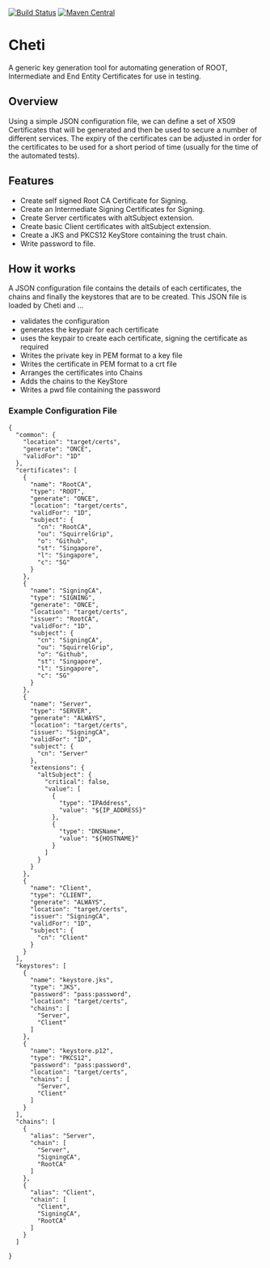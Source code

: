 [![Build Status](https://travis-ci.com/SquirrelGrip/cheti.svg?branch=develop)](https://travis-ci.com/SquirrelGrip/cheti)
[![Maven Central](https://maven-badges.herokuapp.com/maven-central/com.github.squirrelgrip/cheti/badge.svg)](https://maven-badges.herokuapp.com/maven-central/com.github.squirrelgrip/cheti)

# Cheti
A generic key generation tool for automating generation of ROOT, Intermediate and End Entity Certificates for use in testing.

## Overview
Using a simple JSON configuration file, we can define a set of X509 Certificates that will be generated and then be used to secure a number of different services. The expiry of the certificates can be adjusted in order for the certificates to be used for a short period of time (usually for the time of the automated tests).

## Features
+ Create self signed Root CA Certificate for Signing.
+ Create an Intermediate Signing Certificates for Signing.
+ Create Server certificates with altSubject extension.
+ Create basic Client certificates with altSubject extension.
+ Create a JKS and PKCS12 KeyStore containing the trust chain.
+ Write password to file.

## How it works
A JSON configuration file contains the details of each certificates, the chains and finally the keystores that are to be created. 
This JSON file is loaded by Cheti and ...
+ validates the configuration
+ generates the keypair for each certificate
+ uses the keypair to create each certificate, signing the certificate as required
+ Writes the private key in PEM format to a key file
+ Writes the certificate in PEM format to a crt file
+ Arranges the certificates into Chains
+ Adds the chains to the KeyStore
+ Writes a pwd file containing the password

### Example Configuration File
```
{
  "common": {
    "location": "target/certs",
    "generate": "ONCE",
    "validFor": "1D"
  },
  "certificates": [
    {
      "name": "RootCA",
      "type": "ROOT",
      "generate": "ONCE",
      "location": "target/certs",
      "validFor": "1D",
      "subject": {
        "cn": "RootCA",
        "ou": "SquirrelGrip",
        "o": "Github",
        "st": "Singapore",
        "l": "Singapore",
        "c": "SG"
      }
    },
    {
      "name": "SigningCA",
      "type": "SIGNING",
      "generate": "ONCE",
      "location": "target/certs",
      "issuer": "RootCA",
      "validFor": "1D",
      "subject": {
        "cn": "SigningCA",
        "ou": "SquirrelGrip",
        "o": "Github",
        "st": "Singapore",
        "l": "Singapore",
        "c": "SG"
      }
    },
    {
      "name": "Server",
      "type": "SERVER",
      "generate": "ALWAYS",
      "location": "target/certs",
      "issuer": "SigningCA",
      "validFor": "1D",
      "subject": {
        "cn": "Server"
      },
      "extensions": {
        "altSubject": {
          "critical": false,
          "value": [
            {
              "type": "IPAddress",
              "value": "${IP_ADDRESS}"
            },
            {
              "type": "DNSName",
              "value": "${HOSTNAME}"
            }
          ]
        }
      }
    },
    {
      "name": "Client",
      "type": "CLIENT",
      "generate": "ALWAYS",
      "location": "target/certs",
      "issuer": "SigningCA",
      "validFor": "1D",
      "subject": {
        "cn": "Client"
      }
    }
  ],
  "keystores": [
    {
      "name": "keystore.jks",
      "type": "JKS",
      "password": "pass:password",
      "location": "target/certs",
      "chains": [
        "Server",
        "Client"
      ]
    },
    {
      "name": "keystore.p12",
      "type": "PKCS12",
      "password": "pass:password",
      "location": "target/certs",
      "chains": [
        "Server",
        "Client"
      ]
    }
  ],
  "chains": [
    {
      "alias": "Server",
      "chain": [
        "Server",
        "SigningCA",
        "RootCA"
      ]
    },
    {
      "alias": "Client",
      "chain": [
        "Client",
        "SigningCA",
        "RootCA"
      ]
    }
  ]

}
```

